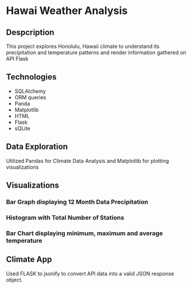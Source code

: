 # Hawai Weather Analysis 

## Despcription 

This project explores  Honolulu, Hawaii climate to understand its precipitation and temperature patterns and render information gathered on API Flask

## Technologies 
- SQLAlchemy 
- ORM queries
- Panda
- Matplotlib
- HTML
- Flask
- sQLite 

## Data Exploration 

Utilized Pandas for Climate Data Analysis and Matplotlib for plotting visualizations 

## Visualizations 

### Bar Graph displaying 12 Month  Data Precipitation



### Histogram with Total Number of Stations



### Bar Chart displaying minimum, maximum and average temperature 


## Climate App

Used FLASK to jsonify to convert API data into a valid JSON response object.


